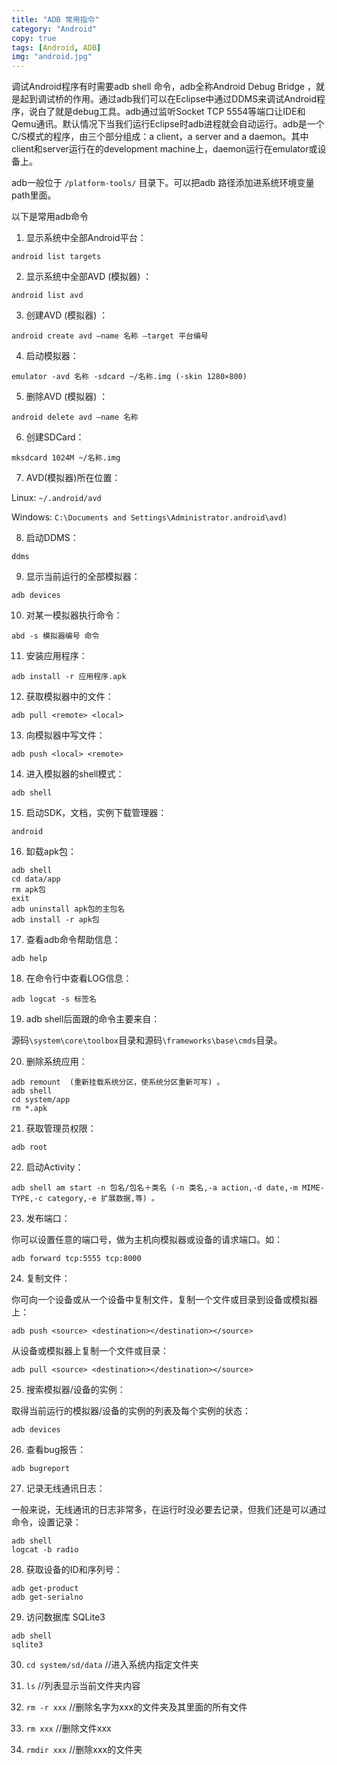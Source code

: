 ```yaml
---
title: "ADB 常用指令"
category: "Android"
copy: true
tags: [Android, ADB]
img: "android.jpg"
---
```

调试Android程序有时需要adb shell 命令，adb全称Android Debug Bridge ，就是起到调试桥的作用。通过adb我们可以在Eclipse中通过DDMS来调试Android程序，说白了就是debug工具。adb通过监听Socket TCP 5554等端口让IDE和Qemu通讯。默认情况下当我们运行Eclipse时adb进程就会自动运行。adb是一个C/S模式的程序，由三个部分组成：a client，a server and a daemon。其中client和server运行在的development machine上，daemon运行在emulator或设备上。

adb一般位于 `/platform-tools/` 目录下。可以把adb 路径添加进系统环境变量path里面。

以下是常用adb命令

1. 显示系统中全部Android平台：

```console
android list targets
```

2. 显示系统中全部AVD (模拟器) ：

```console
android list avd
```

3. 创建AVD (模拟器) ：

```console
android create avd –name 名称 –target 平台编号
```

4. 启动模拟器：

```console
emulator -avd 名称 -sdcard ~/名称.img (-skin 1280×800)
```

5. 删除AVD (模拟器) ：

```console
android delete avd –name 名称
```

6. 创建SDCard：

```console
mksdcard 1024M ~/名称.img
```

7. AVD(模拟器)所在位置：

Linux: `~/.android/avd`

Windows: `C:\Documents and Settings\Administrator.android\avd)`

8. 启动DDMS：

```console
ddms
```

9. 显示当前运行的全部模拟器：

```console
adb devices
```

10. 对某一模拟器执行命令：

```console
abd -s 模拟器编号 命令
```

11. 安装应用程序：

```console
adb install -r 应用程序.apk
```

12. 获取模拟器中的文件：

```console
adb pull <remote> <local>
```

13. 向模拟器中写文件：

```console
adb push <local> <remote>
```

14. 进入模拟器的shell模式：

```console
adb shell
```

15. 启动SDK，文档，实例下载管理器：

```console
android
```

16. 缷载apk包：

```console
adb shell
cd data/app
rm apk包
exit
adb uninstall apk包的主包名
adb install -r apk包
```

17. 查看adb命令帮助信息：

```console
adb help
```

18. 在命令行中查看LOG信息：

```console
adb logcat -s 标签名
```

19. adb shell后面跟的命令主要来自：

源码`\system\core\toolbox`目录和源码`\frameworks\base\cmds`目录。

20. 删除系统应用：

```console
adb remount  (重新挂载系统分区，使系统分区重新可写) 。
adb shell
cd system/app
rm *.apk
```

21. 获取管理员权限：

```console
adb root
```

22. 启动Activity：

```console
adb shell am start -n 包名/包名＋类名 (-n 类名,-a action,-d date,-m MIME-TYPE,-c category,-e 扩展数据,等) 。
```

23. 发布端口：

你可以设置任意的端口号，做为主机向模拟器或设备的请求端口。如：

```console
adb forward tcp:5555 tcp:8000
```

24. 复制文件：

你可向一个设备或从一个设备中复制文件，复制一个文件或目录到设备或模拟器上：

```console
adb push <source> <destination></destination></source>
```

从设备或模拟器上复制一个文件或目录：

```console
adb pull <source> <destination></destination></source>
```

25. 搜索模拟器/设备的实例：

取得当前运行的模拟器/设备的实例的列表及每个实例的状态：

```console
adb devices
```

26. 查看bug报告：

```console
adb bugreport
```

27. 记录无线通讯日志：

一般来说，无线通讯的日志非常多，在运行时没必要去记录，但我们还是可以通过命令，设置记录：

```console
adb shell
logcat -b radio
```

28. 获取设备的ID和序列号：

```console
adb get-product
adb get-serialno
```

29. 访问数据库 SQLite3

```console
adb shell
sqlite3
```

30. `cd system/sd/data` //进入系统内指定文件夹

31. `ls` //列表显示当前文件夹内容

32. `rm -r xxx` //删除名字为xxx的文件夹及其里面的所有文件

33. `rm xxx` //删除文件xxx

34. `rmdir xxx` //删除xxx的文件夹
